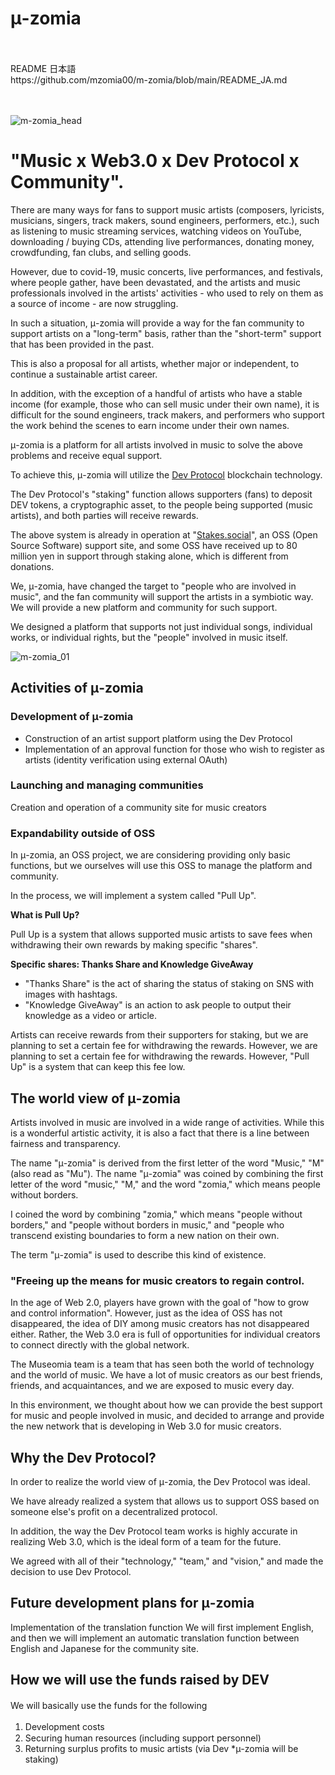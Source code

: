 # μ-zomia
<br>
<br>
README 日本語<br>
https://github.com/mzomia00/m-zomia/blob/main/README_JA.md
<br>
<br>
<br>

![m-zomia_head](https://user-images.githubusercontent.com/87135383/127441601-32075f68-d081-4ceb-9e26-e5aadfe151ae.jpg)

# "Music x Web3.0 x Dev Protocol x Community".

There are many ways for fans to support music artists (composers, lyricists, musicians, singers, track makers, sound engineers, performers, etc.), such as listening to music streaming services, watching videos on YouTube, downloading / buying CDs, attending live performances, donating money, crowdfunding, fan clubs, and selling goods.

However, due to covid-19, music concerts, live performances, and festivals, where people gather, have been devastated, and the artists and music professionals involved in the artists' activities - who used to rely on them as a source of income - are now struggling.

In such a situation, μ-zomia will provide a way for the fan community to support artists on a "long-term" basis, rather than the "short-term" support that has been provided in the past.

This is also a proposal for all artists, whether major or independent, to continue a sustainable artist career.

In addition, with the exception of a handful of artists who have a stable income (for example, those who can sell music under their own name), it is difficult for the sound engineers, track makers, and performers who support the work behind the scenes to earn income under their own names.

  
  

μ-zomia is a platform for all artists involved in music to solve the above problems and receive equal support.

  

To achieve this, μ-zomia will utilize the [Dev Protocol](https://devprotocol.xyz/) blockchain technology.

  

The Dev Protocol's "staking" function allows supporters (fans) to deposit DEV tokens, a cryptographic asset, to the people being supported (music artists), and both parties will receive rewards.

  

The above system is already in operation at "[Stakes.social](https://stakes.social/)", an OSS (Open Source Software) support site, and some OSS have received up to 80 million yen in support through staking alone, which is different from donations.

  

We, μ-zomia, have changed the target to "people who are involved in music", and the fan community will support the artists in a symbiotic way. We will provide a new platform and community for such support.

  

We designed a platform that supports not just individual songs, individual works, or individual rights, but the "people" involved in music itself.
 
![m-zomia_01](https://user-images.githubusercontent.com/87135383/127442569-1e0f2076-035a-49b4-bf1d-08a652f3d6bc.jpg)


## Activities of μ-zomia

### Development of μ-zomia
 - Construction of an artist support platform using the Dev Protocol
 - Implementation of an approval function for those who wish to register as artists (identity verification using external OAuth)

 
### Launching and managing communities
Creation and operation of a community site for music creators

### Expandability outside of OSS

In μ-zomia, an OSS project, we are considering providing only basic functions, but we ourselves will use this OSS to manage the platform and community.

In the process, we will implement a system called "Pull Up".

**What is Pull Up?**

Pull Up is a system that allows supported music artists to save fees when withdrawing their own rewards by making specific "shares".

**Specific shares: Thanks Share and Knowledge GiveAway**

 - "Thanks Share" is the act of sharing the status of staking on SNS with images with hashtags.
 - "Knowledge GiveAway" is an action to ask people to output their knowledge as a video or article.

Artists can receive rewards from their supporters for staking, but we are planning to set a certain fee for withdrawing the rewards. However, we are planning to set a certain fee for withdrawing the rewards. However, "Pull Up" is a system that can keep this fee low.

## The world view of μ-zomia ##

Artists involved in music are involved in a wide range of activities. While this is a wonderful artistic activity, it is also a fact that there is a line between fairness and transparency.

  

The name "μ-zomia" is derived from the first letter of the word "Music," "M" (also read as "Mu"). The name "μ-zomia" was coined by combining the first letter of the word "music," "M," and the word "zomia," which means people without borders.

  
  

I coined the word by combining "zomia," which means "people without borders," and "people without borders in music," and "people who transcend existing boundaries to form a new nation on their own.

  

The term "μ-zomia" is used to describe this kind of existence.

  
### "Freeing up the means for music creators to regain control. ###

In the age of Web 2.0, players have grown with the goal of "how to grow and control information". However, just as the idea of OSS has not disappeared, the idea of DIY among music creators has not disappeared either. Rather, the Web 3.0 era is full of opportunities for individual creators to connect directly with the global network.

  

The Museomia team is a team that has seen both the world of technology and the world of music. We have a lot of music creators as our best friends, friends, and acquaintances, and we are exposed to music every day.

  

In this environment, we thought about how we can provide the best support for music and people involved in music, and decided to arrange and provide the new network that is developing in Web 3.0 for music creators.

## Why the Dev Protocol? ##

In order to realize the world view of μ-zomia, the Dev Protocol was ideal.

We have already realized a system that allows us to support OSS based on someone else's profit on a decentralized protocol.

  

In addition, the way the Dev Protocol team works is highly accurate in realizing Web 3.0, which is the ideal form of a team for the future.

  

We agreed with all of their "technology," "team," and "vision," and made the decision to use Dev Protocol.

## Future development plans for μ-zomia ##

Implementation of the translation function
We will first implement English, and then we will implement an automatic translation function between English and Japanese for the community site.

## How we will use the funds raised by DEV ##

We will basically use the funds for the following 　

1. Development costs 　
2. Securing human resources (including support personnel)
3. Returning surplus profits to music artists (via Dev *μ-zomia will be staking)
